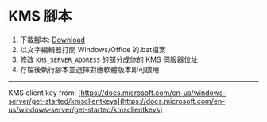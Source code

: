 # KMS 腳本

1. 下載腳本: [Download](https://github.com/raylee930/kms-script/archive/master.zip)
2. 以文字編輯器打開 Windows/Office 的.bat檔案
3. 修改 ```KMS_SERVER_ADDRESS``` 的部分成你的 KMS 伺服器位址
4. 存檔後執行腳本並選擇對應軟體版本即可啟用


---
KMS client key from: [https://docs.microsoft.com/en-us/windows-server/get-started/kmsclientkeys](https://docs.microsoft.com/en-us/windows-server/get-started/kmsclientkeys)
